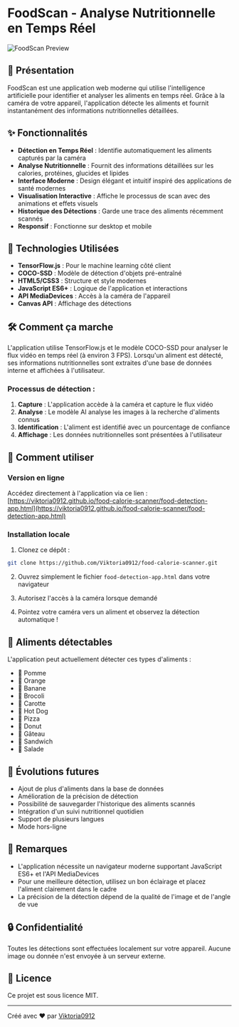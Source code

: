 # FoodScan - Analyse Nutritionnelle en Temps Réel

![FoodScan Preview](/preview.jpg)

## 🌟 Présentation

FoodScan est une application web moderne qui utilise l'intelligence artificielle pour identifier et analyser les aliments en temps réel. Grâce à la caméra de votre appareil, l'application détecte les aliments et fournit instantanément des informations nutritionnelles détaillées.

## ✨ Fonctionnalités

- **Détection en Temps Réel** : Identifie automatiquement les aliments capturés par la caméra
- **Analyse Nutritionnelle** : Fournit des informations détaillées sur les calories, protéines, glucides et lipides
- **Interface Moderne** : Design élégant et intuitif inspiré des applications de santé modernes
- **Visualisation Interactive** : Affiche le processus de scan avec des animations et effets visuels
- **Historique des Détections** : Garde une trace des aliments récemment scannés
- **Responsif** : Fonctionne sur desktop et mobile

## 🚀 Technologies Utilisées

- **TensorFlow.js** : Pour le machine learning côté client
- **COCO-SSD** : Modèle de détection d'objets pré-entraîné
- **HTML5/CSS3** : Structure et style modernes
- **JavaScript ES6+** : Logique de l'application et interactions
- **API MediaDevices** : Accès à la caméra de l'appareil
- **Canvas API** : Affichage des détections

## 🛠️ Comment ça marche

L'application utilise TensorFlow.js et le modèle COCO-SSD pour analyser le flux vidéo en temps réel (à environ 3 FPS). Lorsqu'un aliment est détecté, ses informations nutritionnelles sont extraites d'une base de données interne et affichées à l'utilisateur.

### Processus de détection :

1. **Capture** : L'application accède à la caméra et capture le flux vidéo
2. **Analyse** : Le modèle AI analyse les images à la recherche d'aliments connus
3. **Identification** : L'aliment est identifié avec un pourcentage de confiance
4. **Affichage** : Les données nutritionnelles sont présentées à l'utilisateur

## 📱 Comment utiliser

### Version en ligne

Accédez directement à l'application via ce lien :
[https://viktoria0912.github.io/food-calorie-scanner/food-detection-app.html](https://viktoria0912.github.io/food-calorie-scanner/food-detection-app.html)

### Installation locale

1. Clonez ce dépôt :
```bash
git clone https://github.com/Viktoria0912/food-calorie-scanner.git
```

2. Ouvrez simplement le fichier `food-detection-app.html` dans votre navigateur

3. Autorisez l'accès à la caméra lorsque demandé

4. Pointez votre caméra vers un aliment et observez la détection automatique !

## 🔎 Aliments détectables

L'application peut actuellement détecter ces types d'aliments :

- 🍎 Pomme
- 🍊 Orange
- 🍌 Banane
- 🥦 Brocoli
- 🥕 Carotte
- 🌭 Hot Dog
- 🍕 Pizza
- 🍩 Donut
- 🍰 Gâteau
- 🥪 Sandwich
- 🥗 Salade

## 🔮 Évolutions futures

- Ajout de plus d'aliments dans la base de données
- Amélioration de la précision de détection
- Possibilité de sauvegarder l'historique des aliments scannés
- Intégration d'un suivi nutritionnel quotidien
- Support de plusieurs langues
- Mode hors-ligne

## 📝 Remarques

- L'application nécessite un navigateur moderne supportant JavaScript ES6+ et l'API MediaDevices
- Pour une meilleure détection, utilisez un bon éclairage et placez l'aliment clairement dans le cadre
- La précision de la détection dépend de la qualité de l'image et de l'angle de vue

## 🔒 Confidentialité

Toutes les détections sont effectuées localement sur votre appareil. Aucune image ou donnée n'est envoyée à un serveur externe.

## 📄 Licence

Ce projet est sous licence MIT.

---

Créé avec ❤️ par [Viktoria0912](https://github.com/Viktoria0912)